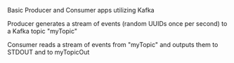Basic Producer and Consumer apps utilizing Kafka

Producer generates a stream of events (random UUIDs once per second) to a Kafka topic "myTopic"

Consumer reads a stream of events from "myTopic" and outputs them to STDOUT and to myTopicOut
